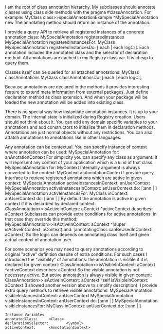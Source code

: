 I am the root of class annotation hierarchy.
My subclasses should annotate classes using class side methods with the pragma #classAnnotation. 
For example:
	MyClass class>>specialAnnotationExample
		<classAnnotation>
		^MySpecialAnnotation new
The annotating method should return an instance of the annotation.

I provide a query API to retrieve all registered instances of a concrete annotation class:
	MySpecialAnnotation registeredInstances
	MySpecialAnnotation registeredInstancesFor: MyClass
	MySpecialAnnotation registeredInstancesDo: [:each | each logCr].
Each annotation includes the annotated class and the selector of declaration method.
All annotations are cached in my Registry class var. It is cheap to query them.

Classes itself can be queried for all attached annotations:
	MyClass classAnnotations
	MyClass classAnnotationsDo: [:each | each logCr]

Because annotations are declared in the methods it provides interesting feature to extend meta information from external packages.
Just define declaration method as class extension. And when your package will be loaded the new annotation will be added into existing class.
 
There is no special way how instantiate annotation instances. It is up to your domain.
The internal state is initialized during Registry creation.  Users should not think about it. 
You can add any domain specific variables to your annotations and add constructors to initialize them in declaration methods. 
Annotations are just normal objects without any restrictions. You can also attatch annotations to annotations like in other languages.

Any annotation can be contextual. You can specify instance of context where annotation can be used:
	MySpecialAnnotation for: anAnotationContext
For simplicity you can specify any class as argument. It will represent any context of your application which is a kind of that class:
	MySpecialAnnotation for: MyContext
Internallly argument is always converted to the context:
	MyContext asAnnotationContext
I provide query interface to retrieve registered annotations which are active in given context:
	MySpecialAnnotation activeInstancesInContext: anUserContext
	MySpecialAnnotation activeInstancesInContext: anUserContext do: [:ann | ]
	MySpecialAnnotation activeInstancesFor: MyClass inContext: anUserContext do: [:ann | ]
By default the annotation is active in given context if it is described by declared context:
	ClassAnnotation>>isActiveInContext: aContext
		^activeContext describes: aContext
Subclasses can provide extra conditions for active annotations. In that case they override this method:
	MySpecialAnnotation>>isActiveInContext: aContext
		^(super isActiveInContext: aContext)
			and: [annotatingClass canBeUsedInContext: aContext]
So the logic can depends on annotating class itself and given actual context of annotation user.

For some scenarios you may need to query annotations according to original "active" definition despite of extra conditions.
For such cases I introduced  the "visibility" of annotations: the annotation is visible if it is declared for given context:
	ClassAnnotation>>isVisibleInContext: aContext
		^activeContext describes: aContext
So the visible annotation is not necessary active. But active annotation is always visible in given context:
	ClassAnnotation>>isActiveInContext: aContext
		^self isVisibleInContext: aContext
(I showed another version above to simplify description).
I provide extra query methods to retrieve visible annotations:
	MySpecialAnnotation visibleInstancesInContext: anUserContext
	MySpecialAnnotation visibleInstancesInContext: anUserContext do: [:ann | ]
	MySpecialAnnotation visibleInstancesFor: MyClass inContext: anUserContext do: [:ann | ]

    Instance Variables
	annotatedClass:		<Class>
	declarationSelector:		<Symbol>
	activeContext:		<AnnotationContext>